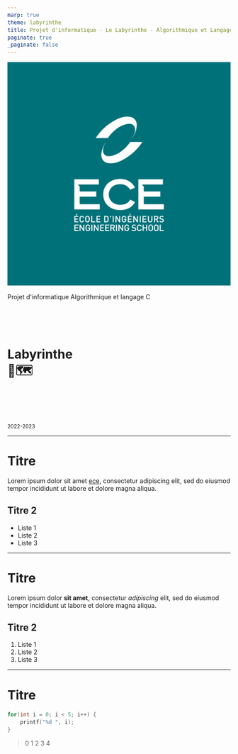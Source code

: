 ```yaml
---
marp: true
theme: labyrinthe
title: Projet d'informatique - Le Labyrinthe - Algorithmique et Langage C
paginate: true
_paginate: false
---
```


<!--
# Style lead only for this slide
_class: lead
-->

![bg left](./images/fond_ece.png)

Projet d'informatique
Algorithmique et langage C

<br><br><br>

# Labyrinthe<br>🧭🗺

<br><br><br>

<sub>2022-2023</sub>

---

# Titre

Lorem ipsum dolor sit amet [ece](https://www.ece.fr), consectetur adipiscing elit, sed do eiusmod tempor incididunt ut labore et dolore magna aliqua. 

## Titre 2

- Liste 1
- Liste 2
- Liste 3

---

# Titre

Lorem ipsum dolor **sit amet**, consectetur *adipiscing* elit, sed do eiusmod tempor incididunt ut labore et dolore magna aliqua. 

## Titre 2

1. Liste 1
1. Liste 2
1. Liste 3

---

# Titre

```C
for(int i = 0; i < 5; i++) {
    printf("%d ", i);
}
```

> 0 1 2 3 4 
